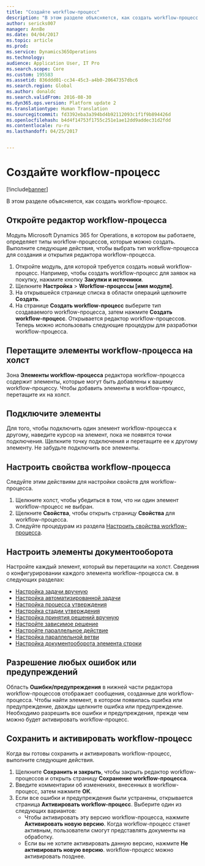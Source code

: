 ```yaml
---
title: "Создайте workflow-процесс"
description: "В этом разделе объясняется, как создать workflow-процесс."
author: sericks007
manager: AnnBe
ms.date: 04/04/2017
ms.topic: article
ms.prod: 
ms.service: Dynamics365Operations
ms.technology: 
audience: Application User, IT Pro
ms.search.scope: Core
ms.custom: 195583
ms.assetid: 836ddd01-cc34-45c3-a4b0-20647357dbc6
ms.search.region: Global
ms.author: donaldc
ms.search.validFrom: 2016-08-30
ms.dyn365.ops.version: Platform update 2
ms.translationtype: Human Translation
ms.sourcegitcommit: fd3392eba3a394bd4b92112093c1f1f9b894426d
ms.openlocfilehash: b4d4f14753f1755c251e1ae12dd9addec31d2fdd
ms.contentlocale: ru-ru
ms.lasthandoff: 04/25/2017


---
```


# <a name="create-a-workflow"></a>Создайте workflow-процесс

[!include[banner](../includes/banner.md)]


В этом разделе объясняется, как создать workflow-процесс.

<a name="open-the-workflow-editor"></a>Откройте редактор workflow-процесса
------------------------

Модуль Microsoft Dynamics 365 for Operations, в котором вы работаете, определяет типы workflow-процессов, которые можно создать. Выполните следующие действия, чтобы выбрать тип workflow-процесса для создания и открытия редактора workflow-процесса.

1.  Откройте модуль, для которой требуется создать новый workflow-процесс. Например, чтобы создать workflow-процесс для заявок на покупку, нажмите кнопку **Закупки и источники**.
2.  Щелкните **Настройка** &gt; **Workflow-процессы \[имя модуля\]**.
3.  На открывшейся странице списка в области операций щелкните **Создать**.
4.  На странице **Создать workflow-процесс** выберите тип создаваемого workflow-процесса, затем нажмите **Создать workflow-процесс**. Открывается редактор workflow-процессов. Теперь можно использовать следующие процедуры для разработки workflow-процесса.

## <a name="drag-workflow-elements-onto-the-canvas"></a>Перетащите элементы workflow-процесса на холст
Зона **Элементы workflow-процесса** редактора workflow-процесса содержит элементы, которые могут быть добавлены к вашему workflow-процессу. Чтобы добавить элементы в workflow-процесс, перетащите их на холст.

## <a name="connect-the-elements"></a>Подключите элементы
Для того, чтобы подключить один элемент workflow-процесса к другому, наведите курсор на элемент, пока не появятся точки подключения. Щелкните точку подключения и перетащите ее к другому элементу. Не забудьте подключить все элементы.

## <a name="configure-the-properties-of-the-workflow"></a>Настроить свойства workflow-процесса
Следуйте этим действиям для настройки свойств для workflow-процесса.

1.  Щелкните холст, чтобы убедиться в том, что ни один элемент workflow-процесс не выбран.
2.  Щелкните **Свойства**, чтобы открыть страницу **Свойства** для workflow-процесса.
3.  Следуйте процедурам из раздела [Настроить свойства workflow-процесса](configure-workflow-properties.md).

## <a name="configure-the-elements-of-the-workflow"></a>Настроить элементы документооборота
Настройте каждый элемент, который вы перетащили на холст. Сведения о конфигурировании каждого элемента workflow-процесса см. в следующих разделах:

-   [Настройка задачи вручную](configure-manual-task-workflow.md)
-   [Настройка автоматизированной задачи](configure-automated-task-workflow.md)
-   [Настройка процесса утверждения](configure-approval-process-workflow.md)
-   [Настройка стадии утверждения](configure-approval-step-workflow.md)
-   [Настройка принятия решений вручную](configure-manual-decision-workflow.md)
-   [Настройте зависимое решение](configure-conditional-decision-workflow.md)
-   [Настройте параллельное действие](configure-parallel-activity-workflow.md)
-   [Настройка параллельной ветви](configure-parallel-branch-workflow.md)
-   [Настройка документооборота элемента строки](configure-line-item-workflow.md)

## <a name="resolve-any-errors-or-warnings"></a>Разрешение любых ошибок или предупреждений
Область **Ошибки/предупреждения** в нижней части редактора workflow-процессов отображает сообщения, созданные для workflow-процесса. Чтобы найти элемент, в котором появилась ошибка или предупреждение, дважды щелкните ошибка или предупреждение. Необходимо разрешить все ошибки и предупреждения, прежде чем можно будет активировать workflow-процесс.

## <a name="save-and-activate-the-workflow"></a>Сохранить и активировать workflow-процесс
Когда вы готовы сохранить и активировать workflow-процесс, выполните следующие действия.

1.  Щелкните **Сохранить и закрыть**, чтобы закрыть редактор workflow-процессов и открыть страницу **Сохранение workflow-процесса**.
2.  Введите комментарии об изменениях, внесенных в workflow-процесс, затем нажмите **ОК**.
3.  Если все ошибки и предупреждения были устранены, открывается страница **Активировать workflow-процесс**. Выберите один из следующих вариантов:
    -   Чтобы активировать эту версию workflow-процесса, нажмите **Активировать новую версию**. Когда workflow-процесс станет активным, пользователи смогут представлять документы на обработку.
    -   Если вы не хотите активировать данную версию, нажмите **Не активировать новую версию**. workflow-процесс можно активировать позднее.






